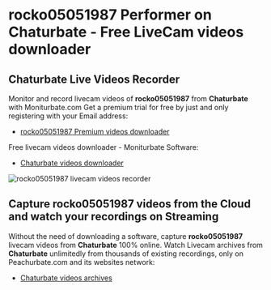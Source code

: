# rocko05051987 Performer on Chaturbate - Free LiveCam videos downloader

## Chaturbate Live Videos Recorder

Monitor and record livecam videos of **rocko05051987** from **Chaturbate** with Moniturbate.com
Get a premium trial for free by just and only registering with your Email address:
* [rocko05051987 Premium videos downloader](https://moniturbate.com/request-demo-licence-key.html)

Free livecam videos downloader - Moniturbate Software:
* [Chaturbate videos downloader](https://moniturbate.com/moniturbate-download-software.html)

![rocko05051987 livecam videos recorder](https://peachurnet.com/templates/moniturbate-software.png)


## Capture rocko05051987 videos from the Cloud and watch your recordings on Streaming

Without the need of downloading a software, capture **rocko05051987** livecam videos from **Chaturbate** 100% online.
Watch Livecam archives from **Chaturbate** unlimitedly from thousands of existing recordings, only on Peachurbate.com and its websites network:
* [Chaturbate videos archives](https://peachurnet.com/)